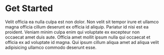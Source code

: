 # Get Started

Velit officia ea nulla culpa est non dolor. Non velit sit tempor irure et ullamco magna officia cillum deserunt ex officia id aliquip. Pariatur id nisi est ea proident. Veniam minim culpa enim qui voluptate ex excepteur non occaecat amet duis aute. Officia amet mollit ipsum nulla qui occaecat et officia ex ad voluptate id magna. Qui ipsum cillum aliqua amet ad aliqua velit adipisicing ullamco commodo deserunt esse.